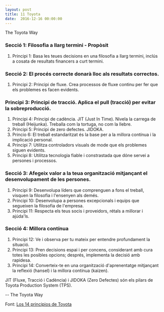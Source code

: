 ```yaml
---
layout: post
title: 11 Toyota
date:  2016-12-16 00:00:00
---
```


The Toyota Way

### Secció 1: Filosofia a llarg termini - Propòsit

1. Principi 1: Basa les teues decisions en una filosofia a llarg termini, inclús a cosata de resultats financers a curt termini.

### Secció 2: El procés correcte donarà lloc als resultats correctos.

1. Principi 2: Principi de fluxe. Crea processos de fluxe continu per fer que els problemes es facen evidents.

### Principi 3: Principi de tracció. Aplica el pull (tracció) per evitar la sobreproducció.

1. Principi 4: Principi de cadència. JIT (Just In Time). Nivela la carrega de treball (Heijunka). Treballa com la tortuga, no com la llebre.
2. Principi 5: Principi de zero defectes. JIDOKA.
3. Princio 6: El treball estandaritzat és la base per a la millora contínua i la implicació personal.
4. Principi 7: Utilitza controladors visuals de mode que els problemes siguen evidents.
5. Principi 8: Utilitza tecnologia fiable i constrastada que dóne servei a persones i processos.

### Secció 3: Afegeix valor a la teua organització mitjançant el desenvolupament de les persones.

1. Principi 9: Desenvolupa líders que comprenguen a fons el treball, visquen la filosofia i l'ensenyen als demés.
2. Principi 10: Desenvolupa a persones excepcionals i equips que segueixen la filosofia de l'empresa.
3. Principi 11: Respecta els teus socis i proveidors, rétals a millorar i ajúda'ls.

### Secció 4: Millora contínua

1. Principi 12: Ve i observa per tu mateix per entendre profundament la situació.
2. Principi 13: Pren decisions espai i per concens, considerant amb cura totes les posibles opcions; després, implementa la decisió amb rapidesa.
3. Principi 14: Converteix-te en una organització d'aprenentatge mitjançant la reflexió (hansel) i la millora contínua (kaizen).

JIT (Fluxe, Tracció i Cadència) i JIDOKA (Zero Defectes) són els pilars de Toyota Production System (TPS).

-- The Toyota Way

Font: [Los 14 principios de Toyota](http://www.leanroots.com/toyota-way.html)
